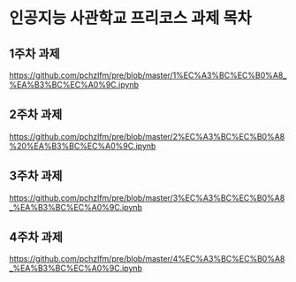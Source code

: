 # 인공지능 사관학교 프리코스 과제 목차

## 1주차 과제
https://github.com/pchzlfm/pre/blob/master/1%EC%A3%BC%EC%B0%A8_%EA%B3%BC%EC%A0%9C.ipynb

## 2주차 과제
https://github.com/pchzlfm/pre/blob/master/2%EC%A3%BC%EC%B0%A8%20%EA%B3%BC%EC%A0%9C.ipynb

## 3주차 과제
https://github.com/pchzlfm/pre/blob/master/3%EC%A3%BC%EC%B0%A8_%EA%B3%BC%EC%A0%9C.ipynb

## 4주차 과제
https://github.com/pchzlfm/pre/blob/master/4%EC%A3%BC%EC%B0%A8_%EA%B3%BC%EC%A0%9C.ipynb
